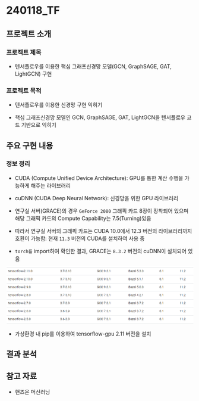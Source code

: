 # 240118_TF

<!--  --> 

## 프로젝트 소개

### 프로젝트 제목

- 텐서플로우를 이용한 핵심 그래프신경망 모델(GCN, GraphSAGE, GAT, LightGCN) 구현

### 프로젝트 목적

- 텐서플로우를 이용한 신경망 구현 익히기

- 핵심 그래프신경망 모델인 GCN, GraphSAGE, GAT, LightGCN을 텐서플로우 코드 기반으로 익히기 

<!--  -->

## 주요 구현 내용

### 정보 정리

- CUDA (Compute Unified Device Architecture): GPU를 통한 계산 수행을 가능하게 해주는 라이브러리

- cuDNN (CUDA Deep Neural Network): 신경망을 위한 GPU 라이브러리 

- 연구실 서버(GRACE)의 경우 `GeForce 2080` 그래픽 카드 8장이 장착되어 있으며 해당 그래픽 카드의 Compute Capability는 7.5(Turning)있음 

- 따라서 연구실 서버의 그래픽 카드는 CUDA 10.0에서 12.3 버전의 라이브러리까지 호환이 가능함: 현재 `11.3` 버전의 CUDA를 설치하여 사용 중 

- `torch를` import하여 확인한 결과, GRACE는 `8.3.2` 버전의 cuDNN이 설치되어 있음

![](GPU_table.png)

- 가상환경 내 pip를 이용하여 tensorflow-gpu 2.11 버전을 설치

<!--  -->

## 결과 분석

<!--  -->

## 참고 자료

- 핸즈온 머신러닝
